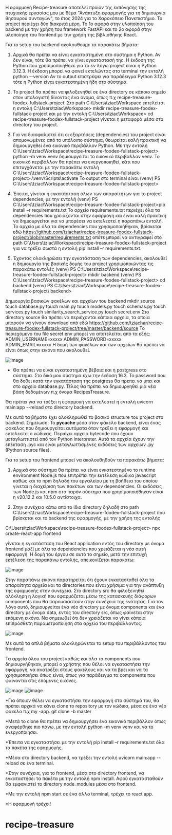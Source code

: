 Η εφαρμογή Recipe-treasure αποτελεί προίόν της εκπόνησης της πτυχιακής εργασίας μου με θέμα "Ανάπτυξη εφαρμογής για τη δημιουργία θησαυρού συνταγών", το έτος 2024 για το Χαροκόπειο Πανεπιστήμιο. Το project περιέχει δύο διακριτά μέρη. Το 1ο αφορά στην υλοποίηση του backend με την χρήση του framework FastAPI και το 2ο αφορά στην υλοποίηση του frontend με την χρήση της βιβλιοθήκης React.

Για το setup του backend ακολουθούμε τα παρακάτω βήματα:

1. Αρχικά θα πρέπει να είναι εγκαταστημένη στο σύστημα η Python. Αν δεν είναι, τότε θα πρέπει να γίνει εγκατάστασή της. Η έκδοση της Python που χρησιμοποιήθηκε για το εν λόγω project είναι η Python 3.12.3.  Η έκδοση μπορεί να φανεί εκτελώντας στο terminal την εντολή
python --version
Αν το output επιστρέψει για παράδειγμα
Python 3.12.3
τότε η Python είναι εγκατεστημένη ήδη στο σύστημα.

3. Το project θα πρέπει να φιλοξενηθεί σε ένα directory σε κάποιο σημείο στον υπολογιστή δίνοντας ένα όνομα, όπως π.χ recipe-treasure-foodex-fullstack-project. Στο path C:\Users\tziac\Workspace εκτελείται η εντολή 
C:\Users\tziac\Workspace> mkdir recipe-treasure-foodex-fullstack-project
και με την εντολή 
C:\Users\tziac\Workspace> cd recipe-treasure-foodex-fullstack-project
γίνεται η μεταφορά μέσα στο directory του project.

5. Για να διασφαλιστεί ότι οι εξαρτήσεις (dependencies) του project είναι απομονωμένες από το υπόλοιπο σύστημα, θεωρείται καλή πρακτική να δημιουργηθεί ένα εικονικό περιβάλλον Python. Με την εντολή
C:\Users\tziac\Workspace\recipe-treasure-foodex-fullstack-project> python -m venv venv
δημιουργείται το εικονικό περιβάλλον venv.
Το εικονικό περιβάλλον θα πρέπει να ενεργοποιηθεί, κάτι που επιτυγχάνεται με την παρακάτω εντολή
C:\Users\tziac\Workspace\recipe-treasure-foodex-fullstack-project>.\venv\Scripts\activate
To output στο terminal είναι
(venv) PS C:\Users\tziac\Workspace\recipe-treasure-foodex-fullstack-project>

7. Έπειτα, γίνεται η εγκατάσταση όλων των απαραίτητων για το project dependencies, με την εντολή
(venv) PS C:\Users\tziac\Workspace\recipe-treasure-foodex-fullstack-project>pip install –r requirements.txt
Το αρχείο requirements.txt περιέχει όλα τα dependencies που χρειάζονται στην εφαρμογή και είναι καλή πρακτική να δημιουργείται για να μπορέσει να εκτελεστεί η παραπάνω εντολή. Το αρχείο με όλα τα dependencies που χρησιμοποιήθηκαν, βρίσκεται εδώ
https://github.com/tziachar/recipe-treasure-foodex-fullstack-project/blob/master/requirements.txt
οπότε μπορεί να αντιγραφεί στο path C:\Users\tziac\Workspace\recipe-treasure-foodex-fullstack-project για να τρέξει σωστά η εντολή pip install –r requirements.txt.

9. Έχοντας ολοκληρώσει την εγκατάσταση των dependencies, ακολουθεί η δημιουργία της βασικής δομής του project χρησιμοποιώντας τις παρακάτω εντολές
(venv) PS C:\Users\tziac\Workspace\recipe-treasure-foodex-fullstack-project>
mkdir backend
(venv) PS C:\Users\tziac\Workspace\recipe-treasure-foodex-fullstack-project> 
cd backend
(venv) PS C:\Users\tziac\Workspace\recipe-treasure-foodex-fullstack-project\ backend>

Δημιουργία βασικών φακέλων και αρχείων του backend
mkdir source
touch database.py
touch main.py
touch models.py
touch schemas.py
touch services.py
touch similarity_search_service.py
touch secret.env
Στο directory source θα πρέπει να περιέχονται κάποια αρχεία, τα οποία μπορούν να γίνουν download από εδώ
https://github.com/tziachar/recipe-treasure-foodex-fullstack-project/tree/master/backend/source
Το περιεχόμενο του file secret.env μπορεί να αποτελείται από τα εξής:
ADMIN_USERNAME=xxxxx
ADMIN_PASSWORD=xxxxx
ADMIN_EMAIL=xxxxx
Η δομή των φακέλων και των αρχείων θα πρέπει να είναι όπως στην εικόνα που ακολουθεί.

![image](https://github.com/user-attachments/assets/f1d4fe4e-22db-4151-89a5-e7db5bcebfd6)

* Θα πρέπει να είναι εγκατεστημένη βέβαια και η postgress στο σύστημα. Στο δικό μου σύστημα έχω την έκδοση 16.3. Το password που θα δοθει κατά την εγκατάσταση της postgress θα πρεπει να μπει και στο αρχείο database.py. Τέλος θα πρέπει να δημιουργηθεί μία νέα βάση δεδομένων π.χ όνομα RecipesTreasure.

Θα πρέπει για να τρέξει η εφαρμογή να εκτελεστεί η εντολή uvicorn main:app --reload στο directory backend.

Με αυτά τα βήματα έχει ολοκληρωθεί το βασικό structure του project στο backend. 
Σημείωση: Το __pycache__ μέσα στον φάκελο backend, είναι ένας φάκελος που δημιουργείται αυτόματα όταν τρέξει η εφαρμογή και εκτελεστεί ο κώδικας. Περιέχει αρχεία bytecode που έχουν μεταγλωττιστεί από τον Python interpreter. Αυτά τα αρχεία έχουν την επέκταση .pyc και είναι μεταγλωττισμένες εκδόσεις των αρχείων .py (Python source files).

Για το setup του frontend μπορεί να ακολουθηθούν τα παρακάτω βήματα:

1. Αρχικά στο σύστημα θα πρέπει να είναι εγκατεστημένο το runtime environment Node.js που επιτρέπει την εκτέλεση κώδικα javascript καθώς και το npm δηλαδή του εργαλείου με τη βοήθεια του οποίου γίνεται η διαχείριση των πακέτων και των dependencies. Οι εκδόσεις των Node.js και npm στο παρόν σύστημα που χρησιμοποιήθηκαν είναι η v20.12.2 και 10.5.0 αντίστοιχα.

2. Στην συνέχεια κάτω από το ίδιο directory δηλαδή στο path C:\Users\tziac\Workspace\recipe-treasure-foodex-fullstack-project που βρίσκεται και το backend της εφαρμογής, με την χρήση της εντολής 

C:\Users\tziac\Workspace\recipe-treasure-foodex-fullstack-project> npx create-react-app frontend

γίνεται η εγκατάσταση του React application εντός του directory με όνομα frontend μαζί με όλα τα dependencies που χρειάζεται η νέα αυτή εφαρμογή. Η δομή του έργου σε αυτό το σημείο, μετά την επιτυχή εκτέλεση της παραπάνω εντολής, απεικονίζεται παρακάτω:

![image](https://github.com/user-attachments/assets/5ea09ef7-d2c8-4635-ab3a-4e8b17edbdba)

Στην παραπάνω εικόνα παρατηρείται ότι έχουν εγκατασταθεί όλα τα απαραίτητα αρχεία και τα directories που είναι χρήσιμα για την ανάπτυξη της εφαρμογής στην συνέχεια. Στο directory src θα φιλοξενηθεί ολόκληρη η λογική που εφαρμόζεται μέσω της κατασκευής διάφορων components που θα παρουσιαστούν στην συνέχεια της ενότητας. Για τον λόγο αυτό, δημιουργείται ένα νέο directory με όνομα components και ένα directory με όνομα data, εντός του directory src, όπως φαίνεται στην επόμενη εικόνα. Να σημειωθεί ότι δεν χρειάζεται να γίνει κάποια επιπρόσθετη παραμετροποίηση στα αρχεία του περιβάλλοντος.

![image](https://github.com/user-attachments/assets/df2486cf-f0a3-46e5-92aa-4dd0b7d01e64)

Με αυτά τα απλά βήματα ολοκληρώνεται το setup  του περιβάλλοντος του frontend.

Τα αρχεία όλου του project καθώς και όλα τα components που δημιουργήθηκαν, μπορεί ο χρήστης που θέλει να εγκαταστήσει την εφαρμογή, να ανατρέξει στους φακέλους και να τα βρει και να τα χρησιμοποιήσει όπως είναι, όπως για παράδειγμα τα components που φαίνονται στις επόμενες εικόνες.

![image](https://github.com/user-attachments/assets/bb248109-6c09-44c6-b06c-d73dfbdffdec)
![image](https://github.com/user-attachments/assets/8ca8bfd7-10a6-409a-9a63-af7472e594a4)

 *Για όποιον θέλει να εγκαταστήσει την εφαρμογή στο σύστημά του, θα πρέπει αρχικά να κάνει clone το repository με τον κώδικα, μέσα σε ένα νέο φάκελο π.χ my -app.
 git clone -b master <remote-repo-url>
 
 *Μετά το clone θα πρέπει να δημιουργήσει ένα εικονικό περιβάλλον όπως αναφέρθηκε πιο πάνω, με την εντολή python -m venv venv και να το ενεργοποιήσει.
 
 *Έπειτα να εγκαταστήσει με την εντολή pip install –r requirements.txt όλα τα πακέτα της εφαρμογής.

 *Μέσα στο directory backend, να τρέξει την εντολή uvicorn main:app --reload σε ένα terminal.
 
 *Στην συνέχεια, για το frontend, μέσα στο directory frontend, να εγκαταστήσει τα πακέτα με την εντολή npm install. Αφού εγκατασταθούν θα εμφανιστεί το directory node_modules μέσα στο frontend.
 
 *Με την εντολή npm start σε ένα άλλο terminal, τρέχει το react app.
 
 *Η εφαρμογή τρέχει!
# recipe-treasure
